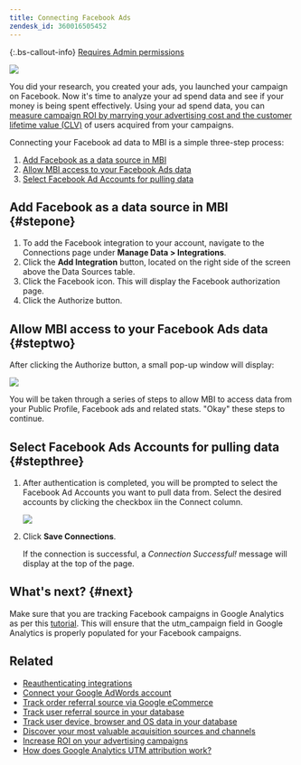 ```yaml
---
title: Connecting Facebook Ads
zendesk_id: 360016505452
---
```


{:.bs-callout-info}
[Requires Admin permissions](../administrator/user-management/user-management.md)

![](../assets/Facebook_Logo.png)

You did your research, you created your ads, you launched your campaign on Facebook. Now it\'s time to analyze your ad spend data and see if your money is being spent effectively. Using your ad spend data, you can [measure campaign ROI by marrying your advertising cost and the customer lifetime value (CLV)](../data-analyst/analysis/roi-ad-camp.md) of users acquired from your campaigns.

Connecting your Facebook ad data to MBI is a simple three-step process:

1. [Add Facebook as a data source in MBI](../#stepone)
1. [Allow MBI access to your Facebook Ads data](../#steptwo)
1. [Select Facebook Ad Accounts for pulling data](../#stepthree)

## Add Facebook as a data source in MBI {#stepone}

1. To add the Facebook integration to your account, navigate to the Connections page under **Manage Data > Integrations**.
1. Click the **Add Integration** button, located on the right side of the screen above the Data Sources table.
1. Click the Facebook icon. This will display the Facebook authorization page.
1. Click the Authorize button.

## Allow MBI access to your Facebook Ads data {#steptwo}

After clicking the Authorize button, a small pop-up window will display:

 ![](../assets/Facebook_Access_Popup.png)

You will be taken through a series of steps to allow MBI to access data from your Public Profile, Facebook ads and related stats. \"Okay\" these steps to continue.

## Select Facebook Ads Accounts for pulling data {#stepthree}

1. After authentication is completed, you will be prompted to select the Facebook Ad Accounts you want to pull data from. Select the desired accounts by clicking the checkbox iin the Connect column.

     ![](../assets/Facebook_Ad_Accounts.png)

1. Click **Save Connections**.

   If the connection is successful, a *Connection Successful!* message will display at the top of the page.

## What\'s next? {#next}

Make sure that you are tracking Facebook campaigns in Google Analytics as per this [tutorial](https://www.facebook.com/business/google-analytics). This will ensure that the utm\_campaign field in Google Analytics is properly populated for your Facebook campaigns.

## Related

* [Reauthenticating integrations](https://support.magento.com/hc/en-us/articles/360016733151)
* [Connect your Google AdWords account](../data-analyst/importing-data/integrations/google-ecommerce.md)
* [Track order referral source via Google eCommerce](../data-analyst/importing-data/integrations/google-ecommerce.md)
* [Track user referral source in your database](../data-analyst/analysis/google-track-user-acq.md)
* [Track user device, browser and OS data in your database](../data-analyst/analysis/track-usr-dev-browser.md)
* [Discover your most valuable acquisition sources and channels](../data-analyst/analysis/most-value-source-channel.md)
* [Increase ROI on your advertising campaigns](../data-analyst/analysis/roi-ad-camp.md)
* [How does Google Analytics UTM attribution work?](../data-analyst/analysis/utm-attributes.md)
